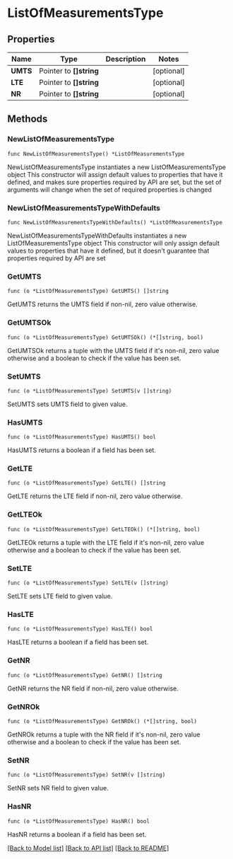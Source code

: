 # ListOfMeasurementsType

## Properties

Name | Type | Description | Notes
------------ | ------------- | ------------- | -------------
**UMTS** | Pointer to **[]string** |  | [optional] 
**LTE** | Pointer to **[]string** |  | [optional] 
**NR** | Pointer to **[]string** |  | [optional] 

## Methods

### NewListOfMeasurementsType

`func NewListOfMeasurementsType() *ListOfMeasurementsType`

NewListOfMeasurementsType instantiates a new ListOfMeasurementsType object
This constructor will assign default values to properties that have it defined,
and makes sure properties required by API are set, but the set of arguments
will change when the set of required properties is changed

### NewListOfMeasurementsTypeWithDefaults

`func NewListOfMeasurementsTypeWithDefaults() *ListOfMeasurementsType`

NewListOfMeasurementsTypeWithDefaults instantiates a new ListOfMeasurementsType object
This constructor will only assign default values to properties that have it defined,
but it doesn't guarantee that properties required by API are set

### GetUMTS

`func (o *ListOfMeasurementsType) GetUMTS() []string`

GetUMTS returns the UMTS field if non-nil, zero value otherwise.

### GetUMTSOk

`func (o *ListOfMeasurementsType) GetUMTSOk() (*[]string, bool)`

GetUMTSOk returns a tuple with the UMTS field if it's non-nil, zero value otherwise
and a boolean to check if the value has been set.

### SetUMTS

`func (o *ListOfMeasurementsType) SetUMTS(v []string)`

SetUMTS sets UMTS field to given value.

### HasUMTS

`func (o *ListOfMeasurementsType) HasUMTS() bool`

HasUMTS returns a boolean if a field has been set.

### GetLTE

`func (o *ListOfMeasurementsType) GetLTE() []string`

GetLTE returns the LTE field if non-nil, zero value otherwise.

### GetLTEOk

`func (o *ListOfMeasurementsType) GetLTEOk() (*[]string, bool)`

GetLTEOk returns a tuple with the LTE field if it's non-nil, zero value otherwise
and a boolean to check if the value has been set.

### SetLTE

`func (o *ListOfMeasurementsType) SetLTE(v []string)`

SetLTE sets LTE field to given value.

### HasLTE

`func (o *ListOfMeasurementsType) HasLTE() bool`

HasLTE returns a boolean if a field has been set.

### GetNR

`func (o *ListOfMeasurementsType) GetNR() []string`

GetNR returns the NR field if non-nil, zero value otherwise.

### GetNROk

`func (o *ListOfMeasurementsType) GetNROk() (*[]string, bool)`

GetNROk returns a tuple with the NR field if it's non-nil, zero value otherwise
and a boolean to check if the value has been set.

### SetNR

`func (o *ListOfMeasurementsType) SetNR(v []string)`

SetNR sets NR field to given value.

### HasNR

`func (o *ListOfMeasurementsType) HasNR() bool`

HasNR returns a boolean if a field has been set.


[[Back to Model list]](../README.md#documentation-for-models) [[Back to API list]](../README.md#documentation-for-api-endpoints) [[Back to README]](../README.md)


